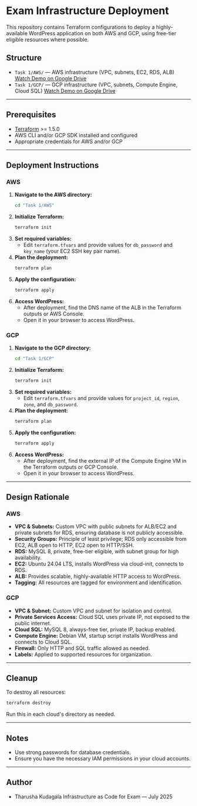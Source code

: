 # Exam Infrastructure Deployment

This repository contains Terraform configurations to deploy a highly-available WordPress application on both AWS and GCP, using free-tier eligible resources where possible.

## Structure

- `Task 1/AWS/` — AWS infrastructure (VPC, subnets, EC2, RDS, ALB)
[Watch Demo on Google Drive](https://drive.google.com/file/d/1K4NuWXlgigje9rzp4P7X8UutlVW23Hqt/view?usp=share_link)
- `Task 1/GCP/` — GCP infrastructure (VPC, subnets, Compute Engine, Cloud SQL)
[Watch Demo on Google Drive](https://drive.google.com/file/d/1Otp-Nm19v4qG3rH_irhaBfKzMidQK_9U/view?usp=share_link)

---

## Prerequisites

- [Terraform](https://www.terraform.io/downloads.html) >= 1.5.0
- AWS CLI and/or GCP SDK installed and configured
- Appropriate credentials for AWS and/or GCP

---

## Deployment Instructions

### AWS

1. **Navigate to the AWS directory:**
   ```sh
   cd "Task 1/AWS"
   ```
2. **Initialize Terraform:**
   ```sh
   terraform init
   ```
3. **Set required variables:**
   - Edit `terraform.tfvars` and provide values for `db_password` and `key_name` (your EC2 SSH key pair name).
4. **Plan the deployment:**
   ```sh
   terraform plan
   ```
5. **Apply the configuration:**
   ```sh
   terraform apply
   ```
6. **Access WordPress:**
   - After deployment, find the DNS name of the ALB in the Terraform outputs or AWS Console.
   - Open it in your browser to access WordPress.

### GCP

1. **Navigate to the GCP directory:**
   ```sh
   cd "Task 1/GCP"
   ```
2. **Initialize Terraform:**
   ```sh
   terraform init
   ```
3. **Set required variables:**
   - Edit `terraform.tfvars` and provide values for `project_id`, `region`, `zone`, and `db_password`.
4. **Plan the deployment:**
   ```sh
   terraform plan
   ```
5. **Apply the configuration:**
   ```sh
   terraform apply
   ```
6. **Access WordPress:**
   - After deployment, find the external IP of the Compute Engine VM in the Terraform outputs or GCP Console.
   - Open it in your browser to access WordPress.

---

## Design Rationale

### AWS
- **VPC & Subnets:** Custom VPC with public subnets for ALB/EC2 and private subnets for RDS, ensuring database is not publicly accessible.
- **Security Groups:** Principle of least privilege; RDS only accessible from EC2, ALB open to HTTP, EC2 open to HTTP/SSH.
- **RDS:** MySQL 8, private, free-tier eligible, with subnet group for high availability.
- **EC2:** Ubuntu 24.04 LTS, installs WordPress via cloud-init, connects to RDS.
- **ALB:** Provides scalable, highly-available HTTP access to WordPress.
- **Tagging:** All resources are tagged for environment and identification.

### GCP
- **VPC & Subnet:** Custom VPC and subnet for isolation and control.
- **Private Services Access:** Cloud SQL uses private IP, not exposed to the public internet.
- **Cloud SQL:** MySQL 8, always-free tier, private IP, backup enabled.
- **Compute Engine:** Debian VM, startup script installs WordPress and connects to Cloud SQL.
- **Firewall:** Only HTTP and SQL traffic allowed as needed.
- **Labels:** Applied to supported resources for organization.

---

## Cleanup
To destroy all resources:
```sh
terraform destroy
```
Run this in each cloud's directory as needed.

---

## Notes
- Use strong passwords for database credentials.
- Ensure you have the necessary IAM permissions in your cloud accounts.

---

## Author
- Tharusha Kudagala Infrastructure as Code for Exam — July 2025

